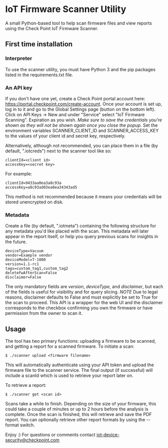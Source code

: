 # IoT Firmware Scanner Utility

A small Python-based tool to help scan firmware files and view reports using the Check Point IoT Firmware Scanner.

## First time installation

### Interpreter

To use the scanner utility, you must have Python 3 and the pip packages listed in the requirements.txt file.

### An API key

If you don't have one yet, create a Check Point portal account here: https://portal.checkpoint.com/create-account. Once your account is set up, log in to it and go to the Global Settings page (button on the bottom left). Click on API Keys -> New and under "Service" select "IoT Firmware Scanning". Expiration as you wish. *Make sure to save the credentials you're shown as they will not be shown again once you close the popup*.
Set the environment variables SCANNER_CLIENT_ID and SCANNER_ACCESS_KEY to the values of your client id and secret key, respectively.

Alternatively, although not recommended, you can place them in a file (by default, ".iotcreds") next to the scanner tool like so:

```
clientId=<client id>
accessKey=<secret key>
```

For example:
```
clientId=9433aa0ea3a8c93a
accessKey=a8c93ad03ea0ea34343ad5
```

This method is not recommended because it means your credentials will be stored unencrypted on disk.


### Metadata

Create a file (by default, ".iotmeta") containing the following structure for any metadata you'd like placed with the scan. This metadata will later appear in the report itself, or help you query previous scans for insights in the future.
```
deviceType=Vacuum
vendor=Example vendor
deviceModel=T-1000
version=1.1-rc1
tags=custom_tag1,custom_tag2
deleteFwAfterScan=False
disclaimer=False
```

The only mandatory fields are *version*, *deviceType*, and *disclaimer*, but each of the fields is useful for visibility and for query slicing.
*NOTE* Due to legal reasons, disclaimer defaults to False and must explicitly be set to True for the scan to proceed. This API is a wrapper for the web UI and the disclaimer corresponds to the checkbox confirming you own the firmware or have permission from the owner to scan it.


## Usage

The tool has two primary functions: uploading a firmware to be scanned, and getting a report for a scanned firmware.
To initiate a scan:
```
$ ./scanner upload <firmware filename>
```

This will automatically authenticate using your API token and upload the firmware file to the scanner service. The final output (if successful) will include a scanId which is used to retrieve your report later on.

To retrieve a report:
```
$ ./scanner get <scan id>
```

Scans take a while to finish. Depending on the size of your firmware, this could take a couple of minutes or up to 2 hours before the analysis is complete. Once the scan is finished, this will retrieve and save the PDF report. You can optionally retrieve other report formats by using the --format switch.

Enjoy :)
For questions or comments contact iot-device-security@checkpoint.com
